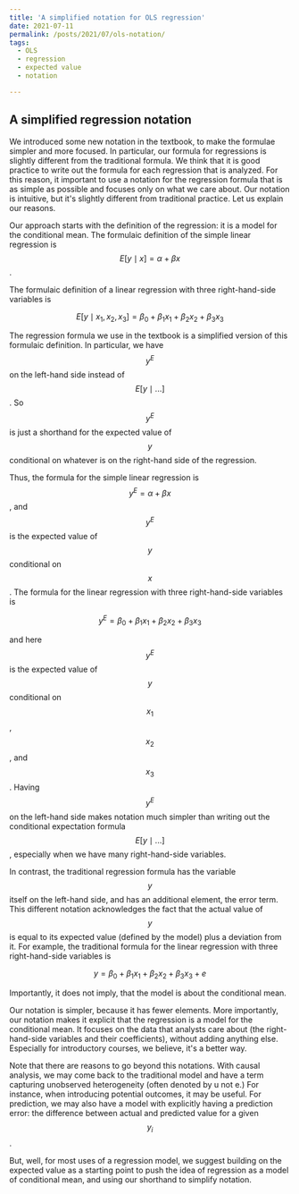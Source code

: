 ```yaml
---
title: 'A simplified notation for OLS regression'
date: 2021-07-11
permalink: /posts/2021/07/ols-notation/
tags:
  - OLS
  - regression
  - expected value
  - notation

---
```


## A simplified regression notation 

We introduced some new notation in the textbook, to make the formulae simpler and more focused. In particular, our formula for regressions is slightly different from the traditional formula. We think that it is good practice to write out the formula for each regression that is analyzed. For this reason, it important to use a notation for the regression formula that is as simple as possible and focuses only on what we care about. Our notation is intuitive, but it's slightly different from traditional practice. Let us explain our reasons.

Our approach starts with the definition of the regression: it is a model for the conditional mean. The formulaic definition of the simple linear regression is $$E[y \mid x]= \alpha + \beta x$$ . 

The formulaic definition of a linear regression with three right-hand-side variables is 


$$
E[y \mid x_1, x_2, x_3]= \beta_0 + \beta_1 x_1 + \beta_2 x_2 + \beta_3 x_3
$$


The regression formula we use in the textbook is a simplified version of this formulaic definition. In particular, we have $$y^E$$ on the left-hand side instead of $$E[y \mid ...]$$. So $$y^E$$ is just a shorthand for the expected value of $$y$$ conditional on whatever is on the right-hand side of the regression.

Thus, the formula for the simple linear regression is $$y^E = \alpha + \beta x$$, and $$y^E$$ is the expected value of $$y$$ conditional on $$x$$. The formula for the linear regression with three right-hand-side variables is 

$$
y^E= \beta_0 + \beta_1 x_1 + \beta_2 x_2 + \beta_3 x_3
$$ 

and here $$y^E$$ is the expected value of $$y$$ conditional on $$x_1$$, $$x_2$$, and $$x_3$$. Having $$y^E$$ on the left-hand side makes notation much simpler than writing out the conditional expectation formula $$E[y \mid ...]$$, especially when we have many right-hand-side variables.

In contrast, the traditional regression formula has the variable $$y$$ itself on the left-hand side, and has an additional element, the error term. This different notation acknowledges the fact that the actual value of $$y$$ is equal to its expected value (defined by the model) plus a deviation from it. For example, the traditional formula for the linear regression with three right-hand-side variables is 

$$
y= \beta_0 + \beta_1 x_1 + \beta_2 x_2 + \beta_3 x_3 + e
$$

Importantly, it does not imply, that the model is about the conditional mean. 

Our notation is simpler, because it has fewer elements. More importantly, our notation makes it explicit that the regression is a model for the conditional mean. It focuses on the data that analysts care about (the right-hand-side variables and their coefficients), without adding anything else. Especially for introductory courses, we believe, it's a better way. 

Note that there are reasons to go beyond this notations. With causal analysis, we may come back to the traditional model and have a term capturing unobserved heterogeneity (often denoted by u not e.) For instance, when introducing potential outcomes, it may be useful. For prediction, we may also have a model with explicitly having a prediction error: the difference between actual and predicted value for a given $$y_i$$. 

But, well, for most uses of a regression model, we suggest building on the expected value as a starting point to push the idea of regression as a model of conditional mean, and using our shorthand to simplify notation. 